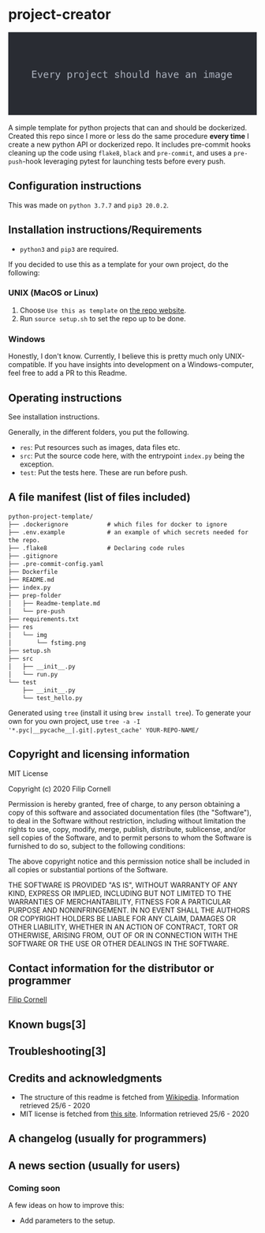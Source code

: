 # project-creator
![Image example](res/img/fstimg.png)

A simple template for python projects that can and should be dockerized. Created this repo since I more or less do the same procedure **every time** I create a new python API or dockerized repo. It includes pre-commit hooks cleaning up the code using `flake8`, `black` and `pre-commit`, and uses a `pre-push`-hook leveraging pytest for launching tests before every push.

## Configuration instructions

This was made on `python 3.7.7` and `pip3 20.0.2`.

## Installation instructions/Requirements

- `python3` and `pip3` are required.

If you decided to use this as a template for your own project, do the following:

### UNIX (MacOS or Linux)

1. Choose `Use this as template` on [the repo website](https://github.com/Filco306/python-project-template).
2. Run `source setup.sh` to set the repo up to be done.

### Windows

Honestly, I don't know. Currently, I believe this is pretty much only UNIX-compatible. If you have insights into development on a Windows-computer, feel free to add a PR to this Readme.

## Operating instructions

See installation instructions.

Generally, in the different folders, you put the following.

- `res`: Put resources such as images, data files etc.
- `src`: Put the source code here, with the entrypoint `index.py` being the exception.
- `test`: Put the tests here. These are run before push.

## A file manifest (list of files included)

```
python-project-template/
├── .dockerignore           # which files for docker to ignore
├── .env.example            # an example of which secrets needed for the repo.
├── .flake8                 # Declaring code rules
├── .gitignore
├── .pre-commit-config.yaml
├── Dockerfile
├── README.md
├── index.py
├── prep-folder
│   ├── Readme-template.md
│   └── pre-push
├── requirements.txt
├── res
│   └── img
│       └── fstimg.png
├── setup.sh
├── src
│   ├── __init__.py
│   └── run.py
└── test
    ├── __init__.py
    └── test_hello.py
```

Generated using `tree` (install it using `brew install tree`). To generate your own for you own project, use `tree -a -I '*.pyc|__pycache__|.git|.pytest_cache' YOUR-REPO-NAME/`

## Copyright and licensing information

MIT License

Copyright (c) 2020 Filip Cornell

Permission is hereby granted, free of charge, to any person obtaining a copy
of this software and associated documentation files (the "Software"), to deal
in the Software without restriction, including without limitation the rights
to use, copy, modify, merge, publish, distribute, sublicense, and/or sell
copies of the Software, and to permit persons to whom the Software is
furnished to do so, subject to the following conditions:

The above copyright notice and this permission notice shall be included in all
copies or substantial portions of the Software.

THE SOFTWARE IS PROVIDED "AS IS", WITHOUT WARRANTY OF ANY KIND, EXPRESS OR
IMPLIED, INCLUDING BUT NOT LIMITED TO THE WARRANTIES OF MERCHANTABILITY,
FITNESS FOR A PARTICULAR PURPOSE AND NONINFRINGEMENT. IN NO EVENT SHALL THE
AUTHORS OR COPYRIGHT HOLDERS BE LIABLE FOR ANY CLAIM, DAMAGES OR OTHER
LIABILITY, WHETHER IN AN ACTION OF CONTRACT, TORT OR OTHERWISE, ARISING FROM,
OUT OF OR IN CONNECTION WITH THE SOFTWARE OR THE USE OR OTHER DEALINGS IN THE
SOFTWARE.

## Contact information for the distributor or programmer

[Filip Cornell](mailto:c.filip.cornell@gmail.com?subject=Regarding%20your%20awesome%20repo)

## Known bugs[3]

## Troubleshooting[3]

## Credits and acknowledgments

- The structure of this readme is fetched from [Wikipedia](https://en.wikipedia.org/wiki/README). Information retrieved 25/6 - 2020
- MIT license is fetched from [this site](https://choosealicense.com/licenses/mit/). Information retrieved 25/6 - 2020

## A changelog (usually for programmers)

## A news section (usually for users)

### Coming soon

A few ideas on how to improve this:
- Add parameters to the setup.
